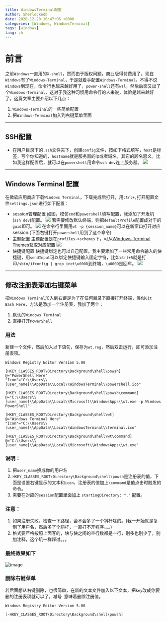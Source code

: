 ```yaml
---
title: WindowsTerminal配置
author: Sherlockedb
date: 2020-12-20 16:47:06 +0800
categories: [Windows, WindowsTerminal]
tags: [windows]
lang: zh
---
```



# 前言
之前`Windows`一直用的`X-shell`，然而由于版权问题，商业版得付费用了。现在`Windows`有了`Windows-Terminal`，于是就着手配置`Windows-Terminal`。不得不说`Windows`到现在，命令行也越来越好用了，`power-shell`还有`wsl`，然后后面又出了个`Windows-Terminal`，这对于我这种习惯用命令行的人来说，体验是越来越好了。这篇文章主要介绍以下几点：
1. `Windows-Terminal`的一些简单配置
2. 把`Windows-Terminal`加入到右键菜单里面

---

## SSH配置
* 在用户目录下的`.ssh`文件夹下，创建`config`文件，按如下格式填写，`host`是标签，写个你知道的，`hostname`就是服务器的ip或者域名，其它的顾名思义。比如我这样配置后，就可以在`powershell`用命令`ssh dev`连上服务器。
            ![](https://gitee.com/sherlockedb/gitee.page/raw/ge-pages/blog/20201218162246.png)

---
            
## Windows Terminal 配置
在微软应用商店下载`Windows Terminal`，下载完成后打开，用`ctrl+,`打开配置文件`settings.json`进行如下配置：
+ session管理配置
            如图，模仿`cmd`和`powershell`填写配置，我添加了开发机(`ssh dev`)配置。
			![](https://gitee.com/sherlockedb/gitee.page/raw/ge-pages/blog/20201218162348.png)
            若需要修改默认终端，则把`defaultProfile`配置成对于的`guid`即可。
			![](https://gitee.com/sherlockedb/gitee.page/raw/ge-pages/blog/20201218162409.png)
    在命令行里面用`wt -p {session_name}`可以在新窗口打开对应session.(下面右键打开`powershell`用到了这个命令)
+ 主题配置
            主题配置是在`profiles->schemes`下，可从[Windows Terminal Themes](https://windowsterminalthemes.dev)获取对应配置
			![](https://gitee.com/sherlockedb/gitee.page/raw/ge-pages/blog/20201218162501.png)
+ 快捷键配置
            快捷键绑定也可以自己配置，我主要添加了一些常用命令输入的快捷键，用`sendInput`可以绑定快捷键输入固定字符，比如`ctrl+5`就是打印`/sbin/ifconfig | grep inet\u000D`到终端，`\u000D`是回车。
			![](https://gitee.com/sherlockedb/gitee.page/raw/ge-pages/blog/20201218162525.png)

---

## 修改注册表添加右键菜单

把`Windows Terminal`加入到右键是为了在任何目录下直接打开终端，类似`Git Bash Here`，方法是添加一个注册表，我加了两个：
1. 默认的`Windows Terminal`
2. 直接打开`PowerShell`

### 用法
新建一个文件，然后加入以下语句，保存为`wt.reg`，然后双击运行，即可添加注册表项。

```reg
Windows Registry Editor Version 5.00

[HKEY_CLASSES_ROOT\Directory\Background\shell\powsh]
@="PowerShell Here"
"Icon"="C:\\Users\\[user_name]\\AppData\\Local\\WindowsTerminal\\powershell.ico"

[HKEY_CLASSES_ROOT\Directory\Background\shell\powsh\command]
@="C:\\Users\\[user_name]\\AppData\\Local\\Microsoft\\WindowsApps\\wt.exe -p Windows PowerShell"

[HKEY_CLASSES_ROOT\Directory\Background\shell\wt]
@="Windows Terminal Here"
"Icon"="C:\\Users\\[user_name]\\AppData\\Local\\WindowsTerminal\\terminal.ico"

[HKEY_CLASSES_ROOT\Directory\Background\shell\wt\command]
@="C:\\Users\\[user_name]\\AppData\\Local\\Microsoft\\WindowsApps\\wt.exe"
```

### 说明：
1. 把`user_name`换成你的用户名
2. `HKEY_CLASSES_ROOT\Directory\Background\shell\powsh`是注册表的值，下面是设置右键显示的文本和`icon`，注册表的值加上`\command`是值点击时触发的命令。
3. 需要在对应的`session`配置里面加上 `startingDirectory: "."` 配置。

### 注意：
1. 如果注册失败，检查一下路径，会不会多了一个斜杆啥的。(我一开始就是复制了用户名，然后多了个斜杆，一直打不开程序。。。)
2. 格式要严格按照上面写的，块与快之间的空行数都是一行，别多也别少了，别加注释，这个坑一样踩过。。。

### 最终效果如下
![image](https://gitee.com/sherlockedb/gitee.page/raw/ge-pages/blog/20201218162721.png)

### 删除右键菜单
若后面想从右键删除，也很简单，在新的文本文件加入以下文本，把`key`改成你要删的注册表项就可以了，减号`-`意味着删除注册值。
```reg
Windows Registry Editor Version 5.00
 
[-HKEY_CLASSES_ROOT\Directory\Background\shell\powsh]
```